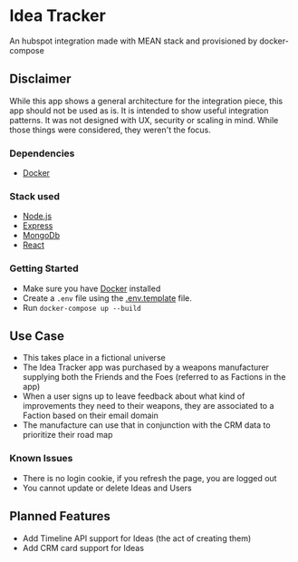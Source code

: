 # Idea Tracker

An hubspot integration made with MEAN stack and provisioned by docker-compose

## Disclaimer

While this app shows a general architecture for the integration piece, this app should not be used as is. It is intended to show useful integration patterns. It was not designed with UX, security or scaling in mind. While those things were considered, they weren't the focus.

### Dependencies

- [Docker](https://www.docker.com/)

### Stack used

- [Node.js](https://nodejs.org)
- [Express](https://expressjs.com/)
- [MongoDb](https://www.mongodb.com/)
- [React](https://reactjs.org/)

### Getting Started

- Make sure you have [Docker](https://www.docker.com/) installed
- Create a `.env` file using the [.env.template](./.env.template) file.
- Run `docker-compose up --build`

## Use Case

- This takes place in a fictional universe
- The Idea Tracker app was purchased by a weapons manufacturer supplying both the Friends and the Foes (referred to as Factions in the app)
- When a user signs up to leave feedback about what kind of improvements they need to their weapons, they are associated to a Faction based on their email domain
- The manufacture can use that in conjunction with the CRM data to prioritize their road map

### Known Issues

- There is no login cookie, if you refresh the page, you are logged out
- You cannot update or delete Ideas and Users

## Planned Features

- Add Timeline API support for Ideas (the act of creating them)
- Add CRM card support for Ideas

